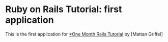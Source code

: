 # Ruby on Rails Tutorial: first application

This is the first application for
[*One Month Rails Tutorial](http://www.skillshare.com/Teach-Yourself-to-Code-One-Month-Rails/1289605848#syllabus)
by [Mattan Griffel]